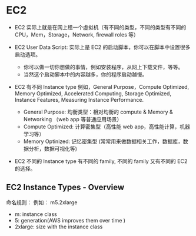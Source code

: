 # EC2

- EC2 实际上就是在网上租一个虚拟机（有不同的类型，不同的类型有不同的 CPU，Mem，Storage，Network, firewall roles 等）
- EC2 User Data Script: 实际上是 EC2 的启动脚本，你可以在脚本中设置很多启动选项。
  - 你可以做一切你想做的事情，例如安装程序，从网上下载文件，等等。
  - 当然这个启动脚本中的内容越多，你的程序启动越慢。
- EC2 有不同 Instance type 例如，General Purpose，Compute Optimized, Memory Optimized, Accelerated
  Computing, Storage Optimized, Instance Features, Measuring Instance Performance.

  - General Purpose: 均衡类型：相对均衡的 compute & Memory & Networking （web app 等普通应用场景）
  - Compute Optimized: 计算密集型（高性能 web app，高性能计算，机器学习等）
  - Memory Optinized: 记忆密集型 (常常用来做数据相关工作，数据库，数据分析，数据可视化等)

- EC2 不同的 Instance type 有不同的 family, 不同的 family 又有不同的 EC2 的选择。

## EC2 Instance Types - Overview

命名规则：
例如： m5.2xlarge

- m: instance class
- 5: generation(AWS improves them over time )
- 2xlarge: size with the instance class
